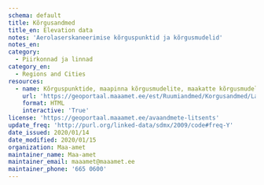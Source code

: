 ```yaml
---
schema: default
title: Kõrgusandmed 
title_en: Elevation data
notes: 'Aerolaserskaneerimise kõrguspunktid ja kõrgusmudelid'
notes_en:
category:
  - Piirkonnad ja linnad
category_en:
  - Regions and Cities
resources:
  - name: Kõrguspunktide, maapinna kõrgusmudelite, maakatte kõrgusmudelite, taimkatte kõrgusmudelite, reljeefvarjutuspiltide allalaadimine
    url: 'https://geoportaal.maaamet.ee/est/Ruumiandmed/Korgusandmed/Laadi-korgusandmed-alla-p614.html'
    format: HTML
    interactive: 'True'
license: 'https://geoportaal.maaamet.ee/avaandmete-litsents'
update_freq: 'http://purl.org/linked-data/sdmx/2009/code#freq-Y'
date_issued: 2020/01/14
date_modified: 2020/01/15
organization: Maa-amet
maintainer_name: Maa-amet
maintainer_email: maaamet@maaamet.ee
maintainer_phone: '665 0600'
---
```

